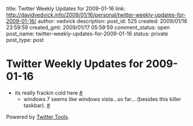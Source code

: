title: Twitter Weekly Updates for 2009-01-16
link: http://davidvedvick.info/2009/01/16/personal/twitter-weekly-updates-for-2009-01-16/
author: vedvick
description: 
post_id: 525
created: 2009/01/16 23:59:59
created_gmt: 2009/01/17 05:59:59
comment_status: open
post_name: twitter-weekly-updates-for-2009-01-16
status: private
post_type: post

# Twitter Weekly Updates for 2009-01-16

* its really frackin cold here [#](http://twitter.com/iamthemachine/statuses/1114428023)
  * windows 7 seems like windows vista...so far... (besides this killer taskbar). [#](http://twitter.com/iamthemachine/statuses/1121988716)

Powered by [Twitter Tools](http://alexking.org/projects/wordpress).